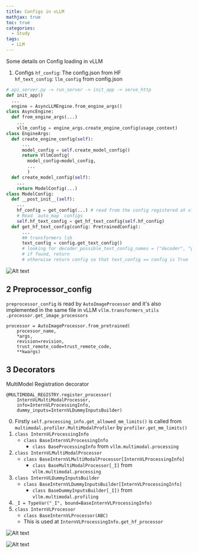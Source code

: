 ```yaml
---
title: Configs in vLLM
mathjax: true
toc: true
categories:
  - Study
tags:
  - LLM
---
```


Some details on Config loading in vLLM

1. Configs
`hf_config`: The config.json from HF  
`hf_text_config`: `llm_config` from config.json

```python
# api_server.py -> run_server -> init_app -> serve_http
def init_app()
  ...
  engine = AsyncLLMEngine.from_engine_args()
class AsyncEngine:
  def from_engine_args(...)
    ...
    vllm_config = engine_args.create_engine_config(usage_context)
class EngineArgs:
  def create_engine_config(self):
      ...
      model_config = self.create_model_config()
      return VllmConfig(
        model_config=model_config,
        ...
        )
  def create_model_config(self):
    ...
    return ModelConfig(...)
class ModelConfig:
  def __post_init__(self):
    ...
    hf_config = get_config(...) # read from the config registered at vllm/transformers_utils/configs/
    # Read `auto_map` configs
    self.hf_text_config = get_hf_text_config(self.hf_config)
  def get_hf_text_config(config: PretrainedConfig):
      ...
      ## transformers lib
      text_config = config.get_text_config()
      # looking for decoder_possible_text_config_names = ("decoder", "generator", "text_config")
      # if found, return 
      # otherwise return config so that text_config == config is True
```
![Alt text](/code23/assets/images/2025/25-06-09-vllm-configs_files/configs.png)

## 2 Preprocessor_config
`preprocessor_config` is read by `AutoImageProcessor` and it's also implemented in the same file in vLLM `vllm.transformers_utils
.processor.get_image_processors`
```
processor = AutoImageProcessor.from_pretrained(
    processor_name,
    *args,
    revision=revision,
    trust_remote_code=trust_remote_code,
    **kwargs)
```

## 3 Decorators
MultiModel Registration decorator
```
@MULTIMODAL_REGISTRY.register_processor(
    InternVLMultiModalProcessor,
    info=InternVLProcessingInfo,
    dummy_inputs=InternVLDummyInputsBuilder)
```
0. Firstly `self.processing_info.get_allowed_mm_limits()` is called from `multimodal.profiler.MultiModalProfiler` by `profiler.get_mm_limits()`
1. `class InternVLProcessingInfo`
    - `class BaseInternVLProcessingInfo`
      - `class BaseProcessingInfo` from `vllm.multimodal.processing`
2. `class InternVLMultiModalProcessor`
    - `class BaseInternVLMultiModalProcessor[InternVLProcessingInfo]`
      - `class BaseMultiModalProcessor[_I]` from `vllm.multimodal.processing`
3. `class InternVLDummyInputsBuilder`
    - `class BaseInternVLDummyInputsBuilder[InternVLProcessingInfo]`
      - `class BaseDummyInputsBuilder[_I])` from `vllm.multimodal.profiling`
4. `_I = TypeVar("_I", bound=BaseInternVLProcessingInfo)`
5. `class InternVLProcessor`
    - `class BaseInternVLProcessor(ABC)`
    - This is used at `InternVLProcessingInfo.get_hf_processor`

![Alt text](/code23/assets/images/2025/25-04-21-4bitquant_files/bf16.png)

![Alt text](/code23/code23/assets/images/2025/25-04-21-4bitquant_files/bf16.png)

